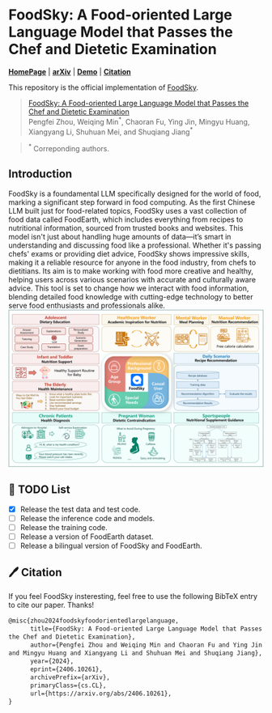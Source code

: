 # FoodSky: A Food-oriented Large Language Model that Passes the Chef and Dietetic Examination

<p align="left">
  <a href="http://123.57.42.89/FoodComputing__Home.html"><b>HomePage</b></a> |
  <a href="https://arxiv.org/abs/2404.16006"><b>arXiv</b></a> |
  <a href="http://222.92.101.211:8200/\#/home"><b>Demo</b></a> |
  <a href="https://github.com/LanceZPF/FoodSky/blob/main/README.md#%EF%B8%8F-citation"><b>Citation</b></a> <br>
</p>

This repository is the official implementation of [FoodSky](https://arxiv.org/abs/2406.10261). 

> [FoodSky: A Food-oriented Large Language Model that Passes the Chef and Dietetic Examination](https://arxiv.org/abs/2406.10261)  
> Pengfei Zhou, Weiqing Min<sup>\*</sup>, Chaoran Fu, Ying Jin, Mingyu Huang, Xiangyang Li, Shuhuan Mei, and Shuqiang Jiang<sup>\*</sup>

> <sup>\*</sup> Correponding authors. 

## Introduction
FoodSky is a foundamental LLM specifically designed for the world of food, marking a significant step forward in food computing. As the first Chinese LLM built just for food-related topics, FoodSky uses a vast collection of food data called FoodEarth, which includes everything from recipes to nutritional information, sourced from trusted books and websites. This model isn't just about handling huge amounts of data—it’s smart in understanding and discussing food like a professional. Whether it's passing chefs' exams or providing diet advice, FoodSky shows impressive skills, making it a reliable resource for anyone in the food industry, from chefs to dietitians. Its aim is to make working with food more creative and healthy, helping users across various scenarios with accurate and culturally aware advice. This tool is set to change how we interact with food information, blending detailed food knowledge with cutting-edge technology to better serve food enthusiasts and professionals alike.
![overview](assets/introduction.png)

## 🚀 TODO List

- [X] Release the test data and test code.
- [ ] Release the inference code and models.
- [ ] Release the training code.
- [ ] Release a version of FoodEarth dataset.
- [ ] Release a bilingual version of FoodSky and FoodEarth.

## 🖊️ Citation 
If you feel FoodSky insteresting, feel free to use the following BibTeX entry to cite our paper. Thanks!
```
@misc{zhou2024foodskyfoodorientedlargelanguage,
      title={FoodSky: A Food-oriented Large Language Model that Passes the Chef and Dietetic Examination}, 
      author={Pengfei Zhou and Weiqing Min and Chaoran Fu and Ying Jin and Mingyu Huang and Xiangyang Li and Shuhuan Mei and Shuqiang Jiang},
      year={2024},
      eprint={2406.10261},
      archivePrefix={arXiv},
      primaryClass={cs.CL},
      url={https://arxiv.org/abs/2406.10261}, 
}
```
